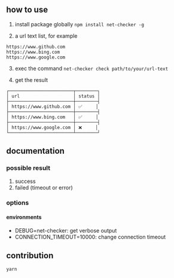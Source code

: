 ## how to use

1. install package globally `npm install net-checker -g`

2. a url text list, for example

```
https://www.github.com
https://www.bing.com
https://www.google.com
```

3. exec the command `net-checker check path/to/your/url-text`

4. get the result

```
┌────────────────────────┬────────┐
│ url                    │ status │
├────────────────────────┼────────┤
│ https://www.github.com │ ✅     │
├────────────────────────┼────────┤
│ https://www.bing.com   │ ✅     │
├────────────────────────┼────────┤
│ https://www.google.com │ ❌     │
└────────────────────────┴────────┘
```

## documentation

### possible result

1. success
2. failed (timeout or error)

### options

#### environments

- DEBUG=net-checker: get verbose output
- CONNECTION_TIMEOUT=10000: change connection timeout

## contribution

```bash
yarn
```
